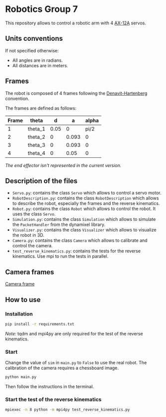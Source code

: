 # Robotics Group 7

This repository allows to control a robotic arm with 4 [AX-12A](https://emanual.robotis.com/docs/en/dxl/ax/ax-12a/)
servos.

## Units conventions

If not specified otherwise:
- All angles are in radians.
- All distances are in meters.

## Frames

The robot is composed of 4 frames following the [Denavit-Hartenberg](https://en.wikipedia.org/wiki/Denavit%E2%80%93Hartenberg_parameters) convention.

The frames are defined as follows:

| Frame | theta   | d    | a     | alpha |
|-------|---------|------|-------|-------|
| 1     | theta_1 | 0.05 | 0     | pi/2  |
| 2     | theta_2 | 0    | 0.093 | 0     |
| 3     | theta_3 | 0    | 0.093 | 0     |
| 4     | theta_4 | 0    | 0.05  | 0     |

_The end effector isn't represented in the current version._

## Description of the files

- `Servo.py`: contains the class `Servo` which allows to control a servo motor.
- `RobotDescription.py`: contains the class `RobotDescription` which allows to describe the robot, especially the frames and the reverse kinematics.
- `Robot.py`: contains the class `Robot` which allows to control the robot. It uses the class `Servo`.
- `Simulation.py`: contains the class `Simulation` which allows to simulate the `PacketHandler` from the dynamixel library.
- `Visualizer.py`: contains the class `Visualizer` which allows to visualize the robot in 3D.
- `Camera.py`: contains the class `Camera` which allows to calibrate and control the camera.
- `test_reverse_kinematics.py`: contains the tests for the reverse kinematics. Use mpi to run the tests in parallel.

## Camera frames

[Camera frame](camera_frames.png)

## How to use

### Installation

```bash
pip install -r requirements.txt
```

_Note:_ tqdm and mpi4py are only required for the test of the reverse kinematics.

### Start

Change the value of `sim` in `main.py` to `False` to use the real robot.
The calibration of the camera requires a chessboard image.

```bash
python main.py
```

Then follow the instructions in the terminal.

### Start the test of the reverse kinematics

```bash
mpiexec -n 8 python -m mpi4py test_reverse_kinematics.py
```
